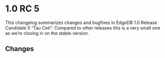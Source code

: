# 1.0 RC 5

This changelog summarizes changes and bugfixes in EdgeDB 1.0 Release Candidate 5 “Tau Ceti”. Compared to other releases this is a very small one as we’re closing in on the stable version.

## Changes

